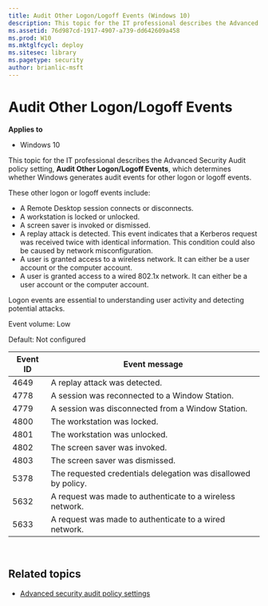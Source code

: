 ```yaml
---
title: Audit Other Logon/Logoff Events (Windows 10)
description: This topic for the IT professional describes the Advanced Security Audit policy setting, Audit Other Logon/Logoff Events, which determines whether Windows generates audit events for other logon or logoff events.
ms.assetid: 76d987cd-1917-4907-a739-dd642609a458
ms.prod: W10
ms.mktglfcycl: deploy
ms.sitesec: library
ms.pagetype: security
author: brianlic-msft
---
```


# Audit Other Logon/Logoff Events

**Applies to**
-   Windows 10

This topic for the IT professional describes the Advanced Security Audit policy setting, **Audit Other Logon/Logoff Events**, which determines whether Windows generates audit events for other logon or logoff events.

These other logon or logoff events include:

-   A Remote Desktop session connects or disconnects.
-   A workstation is locked or unlocked.
-   A screen saver is invoked or dismissed.
-   A replay attack is detected. This event indicates that a Kerberos request was received twice with identical information. This condition could also be caused by network misconfiguration.
-   A user is granted access to a wireless network. It can either be a user account or the computer account.
-   A user is granted access to a wired 802.1x network. It can either be a user account or the computer account.

Logon events are essential to understanding user activity and detecting potential attacks.

Event volume: Low

Default: Not configured

| Event ID | Event message |
| - | - |
| 4649 | A replay attack was detected. | 
| 4778 | A session was reconnected to a Window Station. | 
| 4779 | A session was disconnected from a Window Station. | 
| 4800 | The workstation was locked. |
| 4801 | The workstation was unlocked. | 
| 4802 | The screen saver was invoked. |
| 4803 | The screen saver was dismissed. | 
| 5378 | The requested credentials delegation was disallowed by policy. | 
| 5632 | A request was made to authenticate to a wireless network. |
| 5633 | A request was made to authenticate to a wired network. |
 
## Related topics

- [Advanced security audit policy settings](advanced-security-audit-policy-settings.md)
 
 
